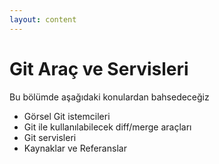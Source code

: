 ```yaml
---
layout: content
---
```


# Git Araç ve Servisleri

Bu bölümde aşağıdaki konulardan bahsedeceğiz

* Görsel Git istemcileri
* Git ile kullanılabilecek diff/merge araçları
* Git servisleri
* Kaynaklar ve Referanslar
